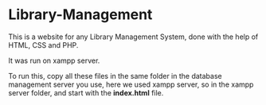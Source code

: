 # Library-Management
This is a website for any Library Management System, done with the help of HTML, CSS and PHP.

It was run on xampp server.

To run this, copy all these files in the same folder in the database management server you use, here we used xampp server, so in the xampp server folder, and start with the **index.html** file.
